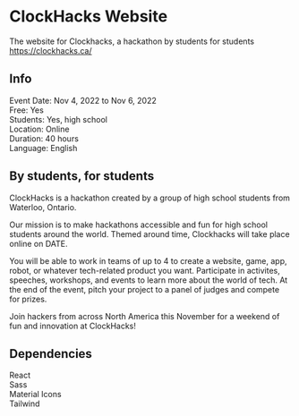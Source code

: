 # ClockHacks Website

The website for Clockhacks, a hackathon by students for students
https://clockhacks.ca/

## Info

Event Date: Nov 4, 2022 to Nov 6, 2022<br/>
Free: Yes<br/>
Students: Yes, high school<br/>
Location: Online<br/>
Duration: 40 hours<br/>
Language: English<br/>

## By students, for students

ClockHacks is a hackathon created by a group of high school students from Waterloo, Ontario.

Our mission is to make hackathons accessible and fun for high school students around the world. Themed around time, Clockhacks will take place online on DATE.

You will be able to work in teams of up to 4 to create a website, game, app, robot, or whatever tech-related product you want. Participate in activites, speeches, workshops, and events to learn more about the world of tech. At the end of the event, pitch your project to a panel of judges and compete for prizes.

Join hackers from across North America this November for a weekend of fun and innovation at ClockHacks!


## Dependencies

React<br/>
Sass<br/>
Material Icons<br/>
Tailwind<br/>
